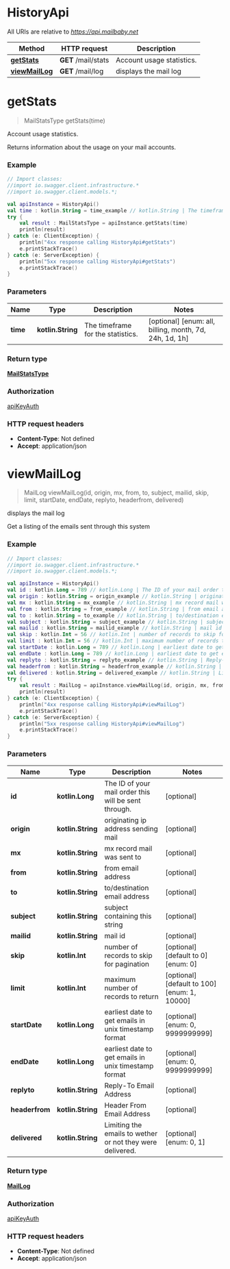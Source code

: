 # HistoryApi

All URIs are relative to *https://api.mailbaby.net*

Method | HTTP request | Description
------------- | ------------- | -------------
[**getStats**](HistoryApi.md#getStats) | **GET** /mail/stats | Account usage statistics.
[**viewMailLog**](HistoryApi.md#viewMailLog) | **GET** /mail/log | displays the mail log

<a name="getStats"></a>
# **getStats**
> MailStatsType getStats(time)

Account usage statistics.

Returns information about the usage on your mail accounts.

### Example
```kotlin
// Import classes:
//import io.swagger.client.infrastructure.*
//import io.swagger.client.models.*;

val apiInstance = HistoryApi()
val time : kotlin.String = time_example // kotlin.String | The timeframe for the statistics.
try {
    val result : MailStatsType = apiInstance.getStats(time)
    println(result)
} catch (e: ClientException) {
    println("4xx response calling HistoryApi#getStats")
    e.printStackTrace()
} catch (e: ServerException) {
    println("5xx response calling HistoryApi#getStats")
    e.printStackTrace()
}
```

### Parameters

Name | Type | Description  | Notes
------------- | ------------- | ------------- | -------------
 **time** | **kotlin.String**| The timeframe for the statistics. | [optional] [enum: all, billing, month, 7d, 24h, 1d, 1h]

### Return type

[**MailStatsType**](MailStatsType.md)

### Authorization

[apiKeyAuth](../README.md#apiKeyAuth)

### HTTP request headers

 - **Content-Type**: Not defined
 - **Accept**: application/json

<a name="viewMailLog"></a>
# **viewMailLog**
> MailLog viewMailLog(id, origin, mx, from, to, subject, mailid, skip, limit, startDate, endDate, replyto, headerfrom, delivered)

displays the mail log

Get a listing of the emails sent through this system 

### Example
```kotlin
// Import classes:
//import io.swagger.client.infrastructure.*
//import io.swagger.client.models.*;

val apiInstance = HistoryApi()
val id : kotlin.Long = 789 // kotlin.Long | The ID of your mail order this will be sent through.
val origin : kotlin.String = origin_example // kotlin.String | originating ip address sending mail
val mx : kotlin.String = mx_example // kotlin.String | mx record mail was sent to
val from : kotlin.String = from_example // kotlin.String | from email address
val to : kotlin.String = to_example // kotlin.String | to/destination email address
val subject : kotlin.String = subject_example // kotlin.String | subject containing this string
val mailid : kotlin.String = mailid_example // kotlin.String | mail id
val skip : kotlin.Int = 56 // kotlin.Int | number of records to skip for pagination
val limit : kotlin.Int = 56 // kotlin.Int | maximum number of records to return
val startDate : kotlin.Long = 789 // kotlin.Long | earliest date to get emails in unix timestamp format
val endDate : kotlin.Long = 789 // kotlin.Long | earliest date to get emails in unix timestamp format
val replyto : kotlin.String = replyto_example // kotlin.String | Reply-To Email Address
val headerfrom : kotlin.String = headerfrom_example // kotlin.String | Header From Email Address
val delivered : kotlin.String = delivered_example // kotlin.String | Limiting the emails to wether or not they were delivered.
try {
    val result : MailLog = apiInstance.viewMailLog(id, origin, mx, from, to, subject, mailid, skip, limit, startDate, endDate, replyto, headerfrom, delivered)
    println(result)
} catch (e: ClientException) {
    println("4xx response calling HistoryApi#viewMailLog")
    e.printStackTrace()
} catch (e: ServerException) {
    println("5xx response calling HistoryApi#viewMailLog")
    e.printStackTrace()
}
```

### Parameters

Name | Type | Description  | Notes
------------- | ------------- | ------------- | -------------
 **id** | **kotlin.Long**| The ID of your mail order this will be sent through. | [optional]
 **origin** | **kotlin.String**| originating ip address sending mail | [optional]
 **mx** | **kotlin.String**| mx record mail was sent to | [optional]
 **from** | **kotlin.String**| from email address | [optional]
 **to** | **kotlin.String**| to/destination email address | [optional]
 **subject** | **kotlin.String**| subject containing this string | [optional]
 **mailid** | **kotlin.String**| mail id | [optional]
 **skip** | **kotlin.Int**| number of records to skip for pagination | [optional] [default to 0] [enum: 0]
 **limit** | **kotlin.Int**| maximum number of records to return | [optional] [default to 100] [enum: 1, 10000]
 **startDate** | **kotlin.Long**| earliest date to get emails in unix timestamp format | [optional] [enum: 0, 9999999999]
 **endDate** | **kotlin.Long**| earliest date to get emails in unix timestamp format | [optional] [enum: 0, 9999999999]
 **replyto** | **kotlin.String**| Reply-To Email Address | [optional]
 **headerfrom** | **kotlin.String**| Header From Email Address | [optional]
 **delivered** | **kotlin.String**| Limiting the emails to wether or not they were delivered. | [optional] [enum: 0, 1]

### Return type

[**MailLog**](MailLog.md)

### Authorization

[apiKeyAuth](../README.md#apiKeyAuth)

### HTTP request headers

 - **Content-Type**: Not defined
 - **Accept**: application/json

